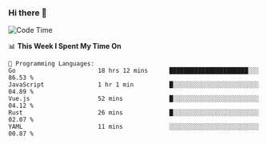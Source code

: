 ### Hi there 👋

<!--
**CrazyCollin/crazycollin** is a ✨ _special_ ✨ repository because its `README.md` (this file) appears on your GitHub profile.

Here are some ideas to get you started:

- 🔭 I’m currently working on ...
- 🌱 I’m currently learning ...
- 👯 I’m looking to collaborate on ...
- 🤔 I’m looking for help with ...
- 💬 Ask me about ...
- 📫 How to reach me: ...
- 😄 Pronouns: ...
- ⚡ Fun fact: ...
-->

<!--START_SECTION:waka-->
![Code Time](http://img.shields.io/badge/Code%20Time-555%20hrs%2017%20mins-blue)

📊 **This Week I Spent My Time On** 

```text
💬 Programming Languages: 
Go                       18 hrs 12 mins      ██████████████████████░░░   86.53 % 
JavaScript               1 hr 1 min          █░░░░░░░░░░░░░░░░░░░░░░░░   04.89 % 
Vue.js                   52 mins             █░░░░░░░░░░░░░░░░░░░░░░░░   04.12 % 
Rust                     26 mins             █░░░░░░░░░░░░░░░░░░░░░░░░   02.07 % 
YAML                     11 mins             ░░░░░░░░░░░░░░░░░░░░░░░░░   00.87 % 
```


<!--END_SECTION:waka-->

